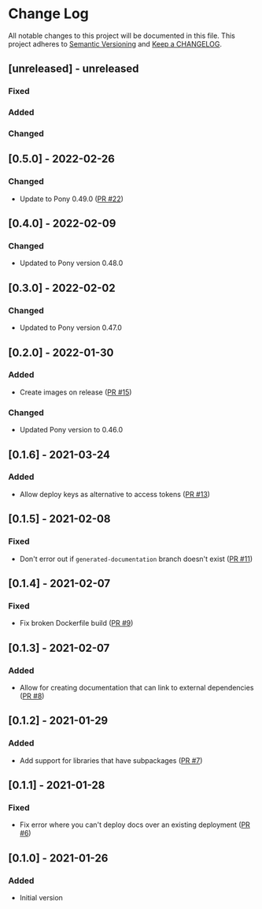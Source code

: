 # Change Log

All notable changes to this project will be documented in this file. This project adheres to [Semantic Versioning](http://semver.org/) and [Keep a CHANGELOG](http://keepachangelog.com/).

## [unreleased] - unreleased

### Fixed


### Added


### Changed


## [0.5.0] - 2022-02-26

### Changed

- Update to Pony 0.49.0 ([PR #22](https://github.com/ponylang/library-documentation-action/pull/22))

## [0.4.0] - 2022-02-09

### Changed

- Updated to Pony version 0.48.0

## [0.3.0] - 2022-02-02

### Changed

- Updated to Pony version 0.47.0

## [0.2.0] - 2022-01-30

### Added

- Create images on release ([PR #15](https://github.com/ponylang/library-documentation-action/pull/15))

### Changed

- Updated Pony version to 0.46.0

## [0.1.6] - 2021-03-24

### Added

- Allow deploy keys as alternative to access tokens ([PR #13](https://github.com/ponylang/library-documentation-action/pull/13))

## [0.1.5] - 2021-02-08

### Fixed

- Don't error out if `generated-documentation` branch doesn't exist ([PR #11](https://github.com/ponylang/library-documentation-action/pull/11))

## [0.1.4] - 2021-02-07

### Fixed

- Fix broken Dockerfile build ([PR #9](https://github.com/ponylang/library-documentation-action/pull/9))

## [0.1.3] - 2021-02-07

### Added

- Allow for creating documentation that can link to external dependencies ([PR #8](https://github.com/ponylang/library-documentation-action/pull/8))

## [0.1.2] - 2021-01-29

### Added

- Add support for libraries that have subpackages ([PR #7](https://github.com/ponylang/library-documentation-action/pull/7))

## [0.1.1] - 2021-01-28

### Fixed

- Fix error where you can't deploy docs over an existing deployment ([PR #6](https://github.com/ponylang/library-documentation-action/pull/6))

## [0.1.0] - 2021-01-26

### Added

- Initial version

